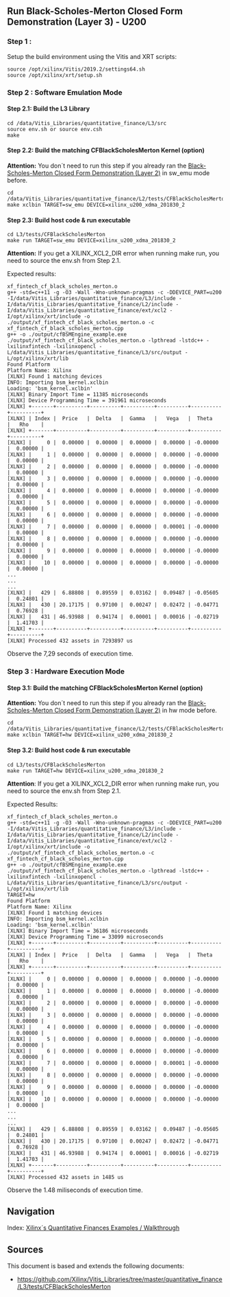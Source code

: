 ## Run Black-Scholes-Merton Closed Form Demonstration (Layer 3) - U200


### Step 1 :
Setup the build environment using the Vitis and XRT scripts:
```
source /opt/xilinx/Vitis/2019.2/settings64.sh
source /opt/xilinx/xrt/setup.sh
```
 
### Step 2 : Software Emulation Mode
  
#### Step 2.1:  Build the L3 Library
```
cd /data/Vitis_Libraries/quantitative_finance/L3/src
source env.sh or source env.csh
make
```

#### Step 2.2: Build the matching CFBlackScholesMerton Kernel (option)
**Attention:** You don´t need to run this step if you already ran the [Black-Scholes-Merton Closed Form Demonstration (Layer 2)](CFBlackScholesMerton_L2_u200.md) in sw_emu mode before.
```
cd /data/Vitis_Libraries/quantitative_finance/L2/tests/CFBlackScholesMerton
make xclbin TARGET=sw_emu DEVICE=xilinx_u200_xdma_201830_2
```

#### Step 2.3: Build host code & run executable
```
cd L3/tests/CFBlackScholesMerton
make run TARGET=sw_emu DEVICE=xilinx_u200_xdma_201830_2
```
**Attention:** If you get a XILINX_XCL2_DIR error when running make run, you need to source the env.sh from Step 2.1.

  
  
  
  


Expected results:
```
xf_fintech_cf_black_scholes_merton.o
g++ -std=c++11 -g -O3 -Wall -Wno-unknown-pragmas -c -DDEVICE_PART=u200 -I/data/Vitis_Libraries/quantitative_finance/L3/include -I/data/Vitis_Libraries/quantitative_finance/L2/include -I/data/Vitis_Libraries/quantitative_finance/ext/xcl2 -I/opt/xilinx/xrt/include -o ./output/xf_fintech_cf_black_scholes_merton.o -c xf_fintech_cf_black_scholes_merton.cpp
g++ -o ./output/cfBSMEngine_example.exe ./output/xf_fintech_cf_black_scholes_merton.o -lpthread -lstdc++ -lxilinxfintech -lxilinxopencl -L/data/Vitis_Libraries/quantitative_finance/L3/src/output -L/opt/xilinx/xrt/lib
Found Platform
Platform Name: Xilinx
[XLNX] Found 1 matching devices
INFO: Importing bsm_kernel.xclbin
Loading: 'bsm_kernel.xclbin'
[XLNX] Binary Import Time = 11385 microseconds
[XLNX] Device Programming Time = 391961 microseconds
[XLNX] +-------+----------+----------+----------+----------+----------+----------+
[XLNX] | Index |  Price   |  Delta   |  Gamma   |   Vega   |  Theta   |   Rho    |
[XLNX] +-------+----------+----------+----------+----------+----------+----------+
[XLNX] |     0 |  0.00000 |  0.00000 |  0.00000 |  0.00000 | -0.00000 |  0.00000 |
[XLNX] |     1 |  0.00000 |  0.00000 |  0.00000 |  0.00000 | -0.00000 |  0.00000 |
[XLNX] |     2 |  0.00000 |  0.00000 |  0.00000 |  0.00000 | -0.00000 |  0.00000 |
[XLNX] |     3 |  0.00000 |  0.00000 |  0.00000 |  0.00000 | -0.00000 |  0.00000 |
[XLNX] |     4 |  0.00000 |  0.00000 |  0.00000 |  0.00000 | -0.00000 |  0.00000 |
[XLNX] |     5 |  0.00000 |  0.00000 |  0.00000 |  0.00000 | -0.00000 |  0.00000 |
[XLNX] |     6 |  0.00000 |  0.00000 |  0.00000 |  0.00000 | -0.00000 |  0.00000 |
[XLNX] |     7 |  0.00000 |  0.00000 |  0.00000 |  0.00001 | -0.00000 |  0.00000 |
[XLNX] |     8 |  0.00000 |  0.00000 |  0.00000 |  0.00000 | -0.00000 |  0.00000 |
[XLNX] |     9 |  0.00000 |  0.00000 |  0.00000 |  0.00000 | -0.00000 |  0.00000 |
[XLNX] |    10 |  0.00000 |  0.00000 |  0.00000 |  0.00000 | -0.00000 |  0.00000 |
...
...
...
[XLNX] |   429 |  6.88808 |  0.89559 |  0.03162 |  0.09487 | -0.05605 |  0.24801 |
[XLNX] |   430 | 20.17175 |  0.97100 |  0.00247 |  0.02472 | -0.04771 |  0.76928 |
[XLNX] |   431 | 46.93988 |  0.94174 |  0.00001 |  0.00016 | -0.02719 |  1.41703 |
[XLNX] +-------+----------+----------+----------+----------+----------+----------+
[XLNX] Processed 432 assets in 7293897 us
```
Observe the 7,29 seconds of execution time.

### Step 3 : Hardware Execution Mode

#### Step 3.1: Build the matching CFBlackScholesMerton Kernel (option)
**Attention:** You don´t need to run this step if you already ran the [Black-Scholes-Merton Closed Form Demonstration (Layer 2)](CFBlackScholesMerton_L2_u200.md) in hw mode before.
```
cd /data/Vitis_Libraries/quantitative_finance/L2/tests/CFBlackScholesMerton
make xclbin TARGET=hw DEVICE=xilinx_u200_xdma_201830_2
```

#### Step 3.2: Build host code & run executable
```
cd L3/tests/CFBlackScholesMerton
make run TARGET=hw DEVICE=xilinx_u200_xdma_201830_2
```
**Attention**: If you get a XILINX_XCL2_DIR error when running make run, you need to source the env.sh from Step 2.1.

Expected Results:
```
xf_fintech_cf_black_scholes_merton.o
g++ -std=c++11 -g -O3 -Wall -Wno-unknown-pragmas -c -DDEVICE_PART=u200 -I/data/Vitis_Libraries/quantitative_finance/L3/include -I/data/Vitis_Libraries/quantitative_finance/L2/include -I/data/Vitis_Libraries/quantitative_finance/ext/xcl2 -I/opt/xilinx/xrt/include -o ./output/xf_fintech_cf_black_scholes_merton.o -c xf_fintech_cf_black_scholes_merton.cpp
g++ -o ./output/cfBSMEngine_example.exe ./output/xf_fintech_cf_black_scholes_merton.o -lpthread -lstdc++ -lxilinxfintech -lxilinxopencl -L/data/Vitis_Libraries/quantitative_finance/L3/src/output -L/opt/xilinx/xrt/lib
TARGET=hw
Found Platform
Platform Name: Xilinx
[XLNX] Found 1 matching devices
INFO: Importing bsm_kernel.xclbin
Loading: 'bsm_kernel.xclbin'
[XLNX] Binary Import Time = 36186 microseconds
[XLNX] Device Programming Time = 33099 microseconds
[XLNX] +-------+----------+----------+----------+----------+----------+----------+
[XLNX] | Index |  Price   |  Delta   |  Gamma   |   Vega   |  Theta   |   Rho    |
[XLNX] +-------+----------+----------+----------+----------+----------+----------+
[XLNX] |     0 |  0.00000 |  0.00000 |  0.00000 |  0.00000 | -0.00000 |  0.00000 |
[XLNX] |     1 |  0.00000 |  0.00000 |  0.00000 |  0.00000 | -0.00000 |  0.00000 |
[XLNX] |     2 |  0.00000 |  0.00000 |  0.00000 |  0.00000 | -0.00000 |  0.00000 |
[XLNX] |     3 |  0.00000 |  0.00000 |  0.00000 |  0.00000 | -0.00000 |  0.00000 |
[XLNX] |     4 |  0.00000 |  0.00000 |  0.00000 |  0.00000 | -0.00000 |  0.00000 |
[XLNX] |     5 |  0.00000 |  0.00000 |  0.00000 |  0.00000 | -0.00000 |  0.00000 |
[XLNX] |     6 |  0.00000 |  0.00000 |  0.00000 |  0.00000 | -0.00000 |  0.00000 |
[XLNX] |     7 |  0.00000 |  0.00000 |  0.00000 |  0.00001 | -0.00000 |  0.00000 |
[XLNX] |     8 |  0.00000 |  0.00000 |  0.00000 |  0.00000 | -0.00000 |  0.00000 |
[XLNX] |     9 |  0.00000 |  0.00000 |  0.00000 |  0.00000 | -0.00000 |  0.00000 |
[XLNX] |    10 |  0.00000 |  0.00000 |  0.00000 |  0.00000 | -0.00000 |  0.00000 |
...
...
...
[XLNX] |   429 |  6.88808 |  0.89559 |  0.03162 |  0.09487 | -0.05605 |  0.24801 |
[XLNX] |   430 | 20.17175 |  0.97100 |  0.00247 |  0.02472 | -0.04771 |  0.76928 |
[XLNX] |   431 | 46.93988 |  0.94174 |  0.00001 |  0.00016 | -0.02719 |  1.41703 |
[XLNX] +-------+----------+----------+----------+----------+----------+----------+
[XLNX] Processed 432 assets in 1485 us
```
Observe the 1.48 miliseconds of execution time.

## Navigation
Index: [Xilinx´s Quantitative Finances Examples / Walkthrough](quantitative_finance.md)

## Sources
This document is based and extends the following documents:
- https://github.com/Xilinx/Vitis_Libraries/tree/master/quantitative_finance/L3/tests/CFBlackScholesMerton
